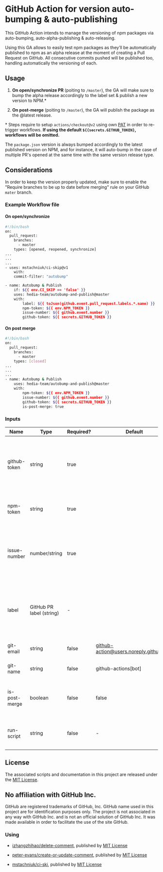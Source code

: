 # GitHub Action for version auto-bumping & auto-publishing

This GitHub Action intends to manage the versioning of npm packages via auto-bumping, auto-alpha-publishing & auto-releasing.

Using this GA allows to easily test npm packages as they’ll be automatically published to npm as an alpha release at the moment of creating a Pull Request on GitHub.
All consecutive commits pushed will be published too, handling automatically the versioning of each.

## Usage

1. **On open/synchronize PR** (poiting to `/master`), the GA will make sure to bump the alpha release accordingly to the label set & publish a new version to NPM.\*

2. **On post-merge** (poiting to `/master`), the GA will publish the package as the @latest release.

\* Steps require to setup `actions/checkout@v2` using own [PAT](https://docs.github.com/en/github/authenticating-to-github/keeping-your-account-and-data-secure/creating-a-personal-access-token) in order to re-trigger workflows. **If using the default `${{secrets.GITHUB_TOKEN}`, workflows will be omitted.**

The `package.json` version is always bumped accordingly to the latest published version on NPM, and for instance, it will auto-bump in the case of multiple PR's opened at the same time with the same version release type.

## Considerations

In order to keep the version properly updated, make sure to enable the "Require branches to be up to date before merging" rule on your GitHub `mater` branch.

### Example Workflow file

#### On open/synchronize

```bash
#!/bin/bash
on:
  pull_request:
    branches:
      - master
    types: [opened, reopened, synchronize]
...
...
...
- uses: mstachniuk/ci-skip@v1
    with:
    commit-filter: "autobump"

- name: Autobump & Publish
    if: ${{ env.CI_SKIP == 'false' }}
    uses: hedia-team/autobump-and-publish@master
    with:
        label: ${{ toJson(github.event.pull_request.labels.*.name) }}
        npm-token: ${{ env.NPM_TOKEN }}
        issue-number: ${{ github.event.number }}
        github-token: ${{ secrets.GITHUB_TOKEN }}
```

#### On post merge

```bash
#!/bin/bash
on:
  pull_request:
    branches:
      - master
    types: [closed]
...
...
...
- name: Autobump & Publish
    uses: hedia-team/autobump-and-publish@master
    with:
        npm-token: ${{ env.NPM_TOKEN }}
        issue-number: ${{ github.event.number }}
        github-token: ${{ secrets.GITHUB_TOKEN }}
        is-post-merge: true
```

### Inputs

| Name          | Type                     | Required? | Default                                | Description                                                                  |
| ------------- | ------------------------ | --------- | -------------------------------------- | ---------------------------------------------------------------------------- |
| github-token  | string                   | true      |                                        | GitHub token required by delete-comment workflow to remove comment from PR   |
| npm-token     | string                   | true      |                                        | NPM token required to publish package to npm                                 |
| issue-number  | number/string            | true      |                                        | Issue number required by create-or-update-comment & delete-comment workflows |
| label         | GitHub PR label (string) | -         |                                        | Type of version bump [major, minor, patch] (required on Open PR / On Push)   |
| git-email     | string                   | false     | github-action@users.noreply.github.com | Value for git config user.email                                              |
| git-name      | string                   | false     | github-actions[bot]                    | Value for git config user.name                                               |
| is-post-merge | boolean                  | false     | false                                  | Boolean used to publish package as release on NPM                            |
| run-script    | string                   | false     | -                                      | Script to be executed prior to publishing package                            |

## License

The associated scripts and documentation in this project are released under the [MIT License](LICENSE).

## No affiliation with GitHub Inc.

GitHub are registered trademarks of GitHub, Inc. GitHub name used in this project are for identification purposes only. The project is not associated in any way with GitHub Inc. and is not an official solution of GitHub Inc. It was made available in order to facilitate the use of the site GitHub.

### Using

- [izhangzhihao/delete-comment](https://github.com/marketplace/actions/delete-comment), published by [MIT License](https://github.com/izhangzhihao/delete-comment/blob/master/LICENSE)

- [peter-evans/create-or-update-comment](https://github.com/marketplace/actions/create-or-update-comment), published by [MIT License](https://github.com/peter-evans/create-or-update-comment/blob/main/LICENSE)

- [mstachniuk/ci-ski](https://github.com/marketplace/actions/ci-skip-action), published by [MIT License](https://github.com/mstachniuk/ci-skip/blob/master/LICENSE)
